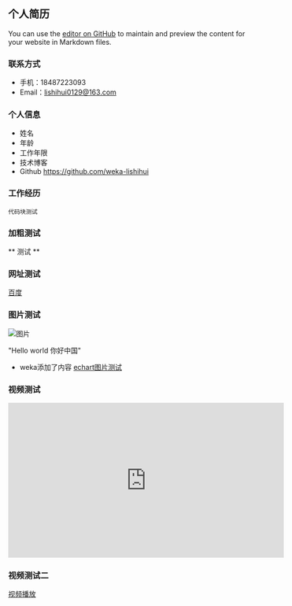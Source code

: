 ## 个人简历

You can use the [editor on GitHub](https://github.com/weka-lishihui/lishihui.github.io/edit/master/index.md) to maintain and preview the content for your website in Markdown files.

### 联系方式
- 手机：18487223093
- Email：lishihui0129@163.com
### 个人信息
- 姓名
- 年龄
- 工作年限
- 技术博客
- Github https://github.com/weka-lishihui
### 工作经历


```
代码块测试
```
### 加粗测试
** 测试 **


### 网址测试
[百度](http://www.baidu.com)

### 图片测试

![图片](https://github.com/weka-lishihui/lishihui.github.io/blob/master/timg.jpg?raw=true)

"Hello world 你好中国"

- weka添加了内容
[echart图片测试](https://weka-lishihui.github.io/lishihui.github.io/echartdemo.html)

### 视频测试
<iframe width="560" height="315" src="https://weka-lishihui.github.io/lishihui.github.io/videos/mydream.mp4?autoplay = false" frameborder="0" allowfullscreen></iframe>

### 视频测试二
[视频播放](https://weka-lishihui.github.io/lishihui.github.io/videos/mydream.mp4)
